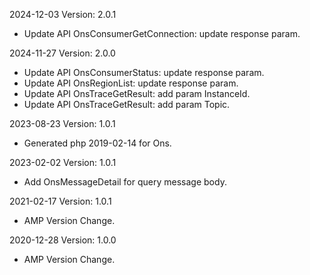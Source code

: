 2024-12-03 Version: 2.0.1
- Update API OnsConsumerGetConnection: update response param.


2024-11-27 Version: 2.0.0
- Update API OnsConsumerStatus: update response param.
- Update API OnsRegionList: update response param.
- Update API OnsTraceGetResult: add param InstanceId.
- Update API OnsTraceGetResult: add param Topic.


2023-08-23 Version: 1.0.1
- Generated php 2019-02-14 for Ons.

2023-02-02 Version: 1.0.1
- Add OnsMessageDetail for query message body.

2021-02-17 Version: 1.0.1
- AMP Version Change.

2020-12-28 Version: 1.0.0
- AMP Version Change.

